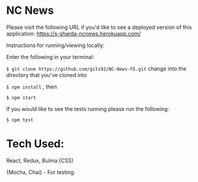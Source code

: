 # NC News 


Please visit the following URL if you'd like to see a deployed version of this application:
https://s-sharda-ncnews.herokuapp.com/

Instructions for running/viewing locally:

Enter the following in your terminal:

`$ git clone https://github.com/gits92/NC-News-FE.git`
change into the directory that you've cloned into

`$ npm install`
,
then

`$ npm start`



If you would like to see the tests running please run the following:

`$ npm test`


# Tech Used:

React,
Redux,
Bulma (CSS)

{Mocha,
Chai} - For testing.
